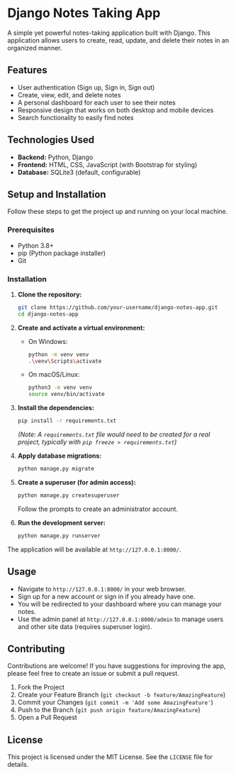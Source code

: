 # Django Notes Taking App

A simple yet powerful notes-taking application built with Django. This application allows users to create, read, update, and delete their notes in an organized manner.

## Features

-   User authentication (Sign up, Sign in, Sign out)
-   Create, view, edit, and delete notes
-   A personal dashboard for each user to see their notes
-   Responsive design that works on both desktop and mobile devices
-   Search functionality to easily find notes

## Technologies Used

-   **Backend:** Python, Django
-   **Frontend:** HTML, CSS, JavaScript (with Bootstrap for styling)
-   **Database:** SQLite3 (default, configurable)

## Setup and Installation

Follow these steps to get the project up and running on your local machine.

### Prerequisites

-   Python 3.8+
-   pip (Python package installer)
-   Git

### Installation

1.  **Clone the repository:**
    ```bash
    git clone https://github.com/your-username/django-notes-app.git
    cd django-notes-app
    ```

2.  **Create and activate a virtual environment:**
    - On Windows:
      ```bash
      python -m venv venv
      .\venv\Scripts\activate
      ```
    - On macOS/Linux:
      ```bash
      python3 -m venv venv
      source venv/bin/activate
      ```

3.  **Install the dependencies:**
    ```bash
    pip install -r requirements.txt
    ```
    *(Note: A `requirements.txt` file would need to be created for a real project, typically with `pip freeze > requirements.txt`)*

4.  **Apply database migrations:**
    ```bash
    python manage.py migrate
    ```

5.  **Create a superuser (for admin access):**
    ```bash
    python manage.py createsuperuser
    ```
    Follow the prompts to create an administrator account.

6.  **Run the development server:**
    ```bash
    python manage.py runserver
    ```

The application will be available at `http://127.0.0.1:8000/`.

## Usage

-   Navigate to `http://127.0.0.1:8000/` in your web browser.
-   Sign up for a new account or sign in if you already have one.
-   You will be redirected to your dashboard where you can manage your notes.
-   Use the admin panel at `http://127.0.0.1:8000/admin` to manage users and other site data (requires superuser login).

## Contributing

Contributions are welcome! If you have suggestions for improving the app, please feel free to create an issue or submit a pull request.

1.  Fork the Project
2.  Create your Feature Branch (`git checkout -b feature/AmazingFeature`)
3.  Commit your Changes (`git commit -m 'Add some AmazingFeature'`)
4.  Push to the Branch (`git push origin feature/AmazingFeature`)
5.  Open a Pull Request

## License

This project is licensed under the MIT License. See the `LICENSE` file for details.
